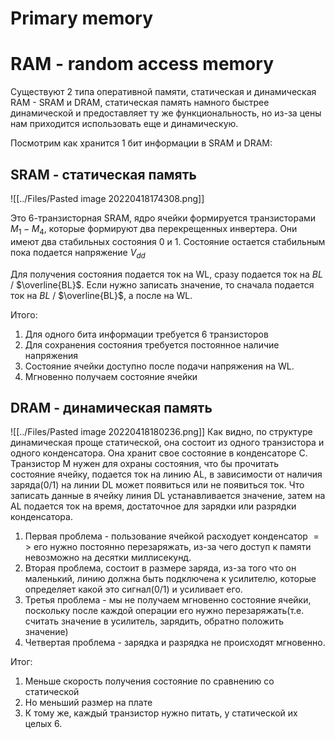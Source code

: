 # Primary memory
# RAM - random access memory
Существуют 2 типа оперативной памяти, статическая и динамическая RAM - SRAM и DRAM, статическая память намного быстрее динамической и предоставляет ту же функциональность, но из-за цены нам приходится использовать еще и динамическую.

Посмотрим как хранится 1 бит информации в SRAM и DRAM:

## SRAM - статическая память
![[../Files/Pasted image 20220418174308.png]]

Это 6-транзисторная SRAM, ядро ячейки формируется транзисторами $M_1-M_4$, которые формируют два перекрещенных инвертера. Они имеют два стабильных состояния $0$ и $1$. Состояние остается стабильным пока подается напряжение $V_{dd}$ 

Для получения состояния подается ток на WL, сразу подается ток на $BL$ / $\overline{BL}$. Если нужно записать значение, то сначала подается ток на  $BL$ / $\overline{BL}$, а после на WL.

Итого:
1. Для одного бита информации требуется 6 транзисторов
2. Для сохранения состояния требуется постоянное наличие напряжения
3. Состояние ячейки доступно после подачи напряжения на WL.
4. Мгновенно получаем состояние ячейки

## DRAM - динамическая память
![[../Files/Pasted image 20220418180236.png]]
Как видно, по структуре динамическая проще статической, она состоит из одного транзистора и одного конденсатора. Она хранит свое состояние в конденсаторе $\text{C}$. Транзистор M нужен для охраны состояния, что бы прочитать состояние ячейку, подается ток на линию AL, в зависимости от наличия заряда(0/1) на линии $\text{DL}$ может появиться или не появиться ток. Что записать данные в ячейку линия $\text{DL}$ устанавливается значение, затем на $\text{AL}$ подается ток на время, достаточное для зарядки или разрядки конденсатора. 
1. Первая проблема - пользование ячейкой расходует конденсатор $=>$ его нужно постоянно перезаряжать, из-за чего доступ к памяти невозможно на десятки миллисекунд. 
2. Вторая проблема, состоит в размере заряда, из-за того что он маленький, линию должна быть подключена к усилителю, которые определяет какой это сигнал(0/1) и усиливает его.
3. Третья проблема - мы не получаем мгновенно состояние ячейки, поскольку после каждой операции его нужно перезаряжать(т.е. считать значение в усилитель, зарядить, обратно положить значение)
4. Четвертая проблема - зарядка и разрядка не происходят мгновенно.

Итог:
1. Меньше скорость получения состояние по сравнению со статической
2. Но меньший размер на плате
3. К тому же, каждый транзистор нужно питать, у статической их целых 6.